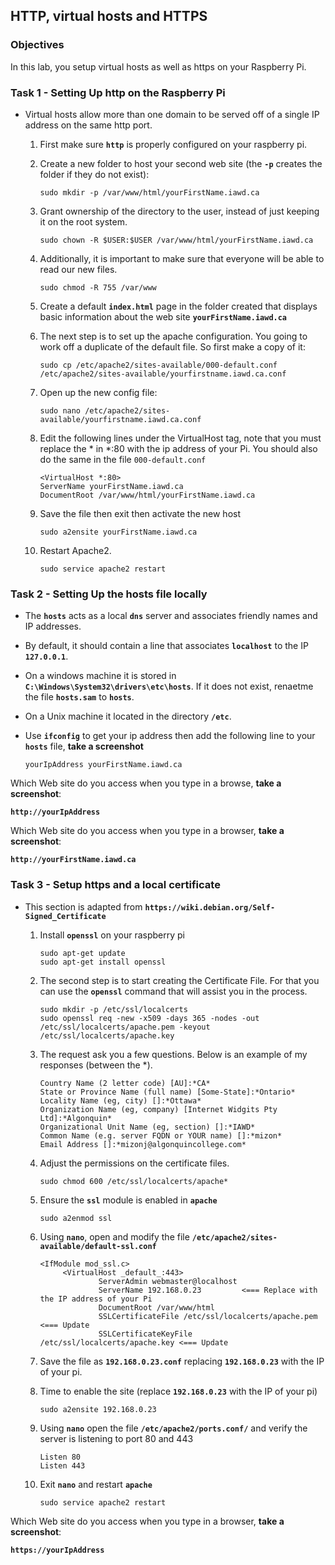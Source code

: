 ## HTTP, virtual hosts and HTTPS

### Objectives

In this lab, you setup virtual hosts as well as https on your Raspberry Pi.

### Task 1 - Setting Up http on the Raspberry Pi

- Virtual hosts allow more than one domain to be served off of a single IP address on the same http port.

  1. First make sure **`http`** is properly configured on your raspberry pi.

  2. Create a new folder to host your second web site (the **`-p`** creates the folder if they do not exist):

     ```
     sudo mkdir -p /var/www/html/yourFirstName.iawd.ca
     ```

  3. Grant ownership of the directory to the user, instead of just keeping it on the root system.

     ```
     sudo chown -R $USER:$USER /var/www/html/yourFirstName.iawd.ca
     ```

  4. Additionally, it is important to make sure that everyone will be able to read our new files.

     ```
     sudo chmod -R 755 /var/www
     ```

  5. Create a default **`index.html`** page in the folder created that displays basic information about the web site **`yourFirstName.iawd.ca`**

  6. The next step is to set up the apache configuration. You going to work off a duplicate of the default file. So first make a copy of it:

     ```
     sudo cp /etc/apache2/sites-available/000-default.conf /etc/apache2/sites-available/yourfirstname.iawd.ca.conf
     ```

  7. Open up the new config file:

     ```
     sudo nano /etc/apache2/sites-available/yourfirstname.iawd.ca.conf
     ```

  8. Edit the following lines under the VirtualHost tag, note that you must replace the * in *:80 with the ip address of your Pi. You should also do the same in the file `000-default.conf`

     ```
     <VirtualHost *:80>  
     ServerName yourFirstName.iawd.ca
     DocumentRoot /var/www/html/yourFirstName.iawd.ca
     ```

  9. Save the file then exit then activate the new host

     ```
     sudo a2ensite yourFirstName.iawd.ca
     ```

  10. Restart Apache2.

      ```
      sudo service apache2 restart
      ```

### Task 2 - Setting Up the hosts file locally

- The **`hosts`** acts as a local **`dns`** server and associates friendly names and IP addresses.

- By default, it should contain a line that associates **`localhost`** to the IP **`127.0.0.1`**.

- On a windows machine it is stored in **`C:\Windows\System32\drivers\etc\hosts`**. If it does not exist, renaetme the file **`hosts.sam`** to **`hosts`**.

- On a Unix machine it located in the directory **`/etc`**.

- Use **`ifconfig`** to get your ip address then add the following line to your **`hosts`** file, **take a screenshot**

  ```
  yourIpAddress yourFirstName.iawd.ca
  ```

Which Web site do you access when you type in a browse, **take a screenshot**:

**`http://yourIpAddress`**

Which Web site do you access when you type in a browser, **take a screenshot**:

**`http://yourFirstName.iawd.ca`**

### Task 3 - Setup https and a local certificate

- This section is adapted from **`https://wiki.debian.org/Self-Signed_Certificate`**

  1. Install **`openssl`** on your raspberry pi

     ```
     sudo apt-get update
     sudo apt-get install openssl
     ```

  2. The second step is to start creating the Certificate File. For that you can use the **`openssl`** command that will assist you in the process.

     ```
     sudo mkdir -p /etc/ssl/localcerts
     sudo openssl req -new -x509 -days 365 -nodes -out /etc/ssl/localcerts/apache.pem -keyout /etc/ssl/localcerts/apache.key
     ```

  3. The request ask you a few questions. Below is an example of my responses (between the *).

     ```
     Country Name (2 letter code) [AU]:*CA*
     State or Province Name (full name) [Some-State]:*Ontario*
     Locality Name (eg, city) []:*Ottawa*
     Organization Name (eg, company) [Internet Widgits Pty Ltd]:*Algonquin*
     Organizational Unit Name (eg, section) []:*IAWD*
     Common Name (e.g. server FQDN or YOUR name) []:*mizon*
     Email Address []:*mizonj@algonquincollege.com*
     ```

  4. Adjust the permissions on the certificate files.

     ```
     sudo chmod 600 /etc/ssl/localcerts/apache*
     ```

  5. Ensure the **`ssl`** module is enabled in **`apache`**

     ```
     sudo a2enmod ssl
     ```

  6. Using **`nano`**, open and modify the file **`/etc/apache2/sites-available/default-ssl.conf`**

     ```
     <IfModule mod_ssl.c>
          <VirtualHost _default_:443>
                  ServerAdmin webmaster@localhost
                  ServerName 192.168.0.23         <=== Replace with the IP address of your Pi
                  DocumentRoot /var/www/html
                  SSLCertificateFile /etc/ssl/localcerts/apache.pem    <=== Update
                  SSLCertificateKeyFile /etc/ssl/localcerts/apache.key <=== Update
     ```

  7. Save the file as **`192.168.0.23.conf`** replacing **`192.168.0.23`** with the IP of your pi.

  8. Time to enable the site (replace **`192.168.0.23`** with the IP of your pi)

     ```
     sudo a2ensite 192.168.0.23
     ```

  9. Using **`nano`** open the file **`/etc/apache2/ports.conf/`** and verify the server is listening to port 80 and 443

     ```
     Listen 80
     Listen 443
     ```

  10. Exit **`nano`** and restart **`apache`**

      ```
      sudo service apache2 restart
      ```

Which Web site do you access when you type in a browser, **take a screenshot**:

**`https://yourIpAddress`**